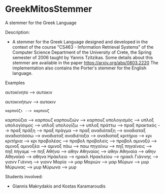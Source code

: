# GreekMitosStemmer
A stemmer for the Greek Language 

Description:
* A stemmer for the Greek Language designed and  developed in the context of the course "CS463 - Information Retrieval Systems" of the Computer Science Department 
of the University of Crete, the Spring semester of 2006 taught by Yannis Tzitzikas.
Some details about this stemmer are available in the paper https://arxiv.org/abs/0803.2220
The implementation also contains the Porter's stemmer for the English language.

Examples

  αυτοκίνητο --> αυτοκιν
  
 αυτοκινήτων --> αυτοκιν
 
    καρπούζι --> καρπουζ
    
   καρπούζια --> καρπουζ
  καρπουζιών --> καρπουζ
 υπολογισμός --> υπλοξ
υπολογίσιμος --> υπλοξ
   υπολογίζω --> υπλοξ
      πράττω --> πραξ
   πρακτικός --> πραξ
       πράξη --> πραξ
      πράγμα --> πραξ
  αναδιάταξη --> αναδιαταξ
 αναδιατάσσω --> αναδιαταξ
  αναδιέταξα --> αναδιαταξ
    κριτήριο --> κρι
    κριτήρια --> κρι
   προβολέας --> προβολ
   προβολείς --> προβολ
     αμινοξύ --> αμινοξ
    αμινοξέα --> αμινοξ
         πάω --> παω
     πηγαίνω --> πηξ
   πηγαίνεις --> πηξ
      πήγαμε --> πηξ
       Αθήνα --> αθην
    Αθηναίος --> αθην
     Αθηναία --> αθην
    Αθηναϊκό --> αθηνα
    Ηράκλειο --> ηρακλ
   Ηρακλείου --> ηρακλ
     Γιάννης --> γιανν
      Γιάννη --> γιανν
       Μαρία --> μαρ
      Μαριών --> μαρ
       Μύρων --> μυρ
     Μύρωνας --> μυρ
      Μύρωνα --> μυρ


Students involved:
* Giannis Makrydakis and Kostas Karamaroudis

